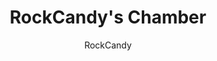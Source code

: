 ---
title: RockCandy's Chamber
url: https://rockcandy.neocities.org
author: RockCandy
button: rockcandy.png
---